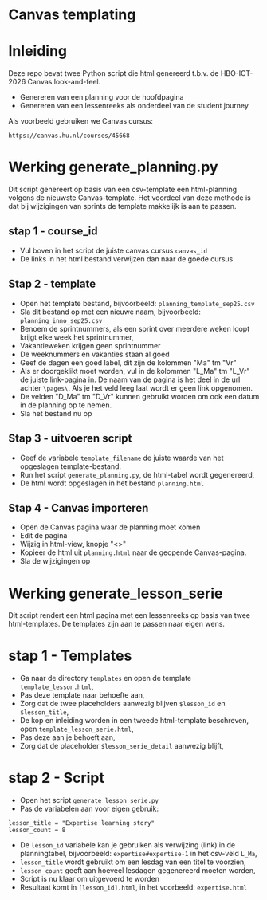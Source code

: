 # Canvas templating
# Inleiding
Deze repo bevat twee Python script die html genereerd t.b.v. de HBO-ICT-2026 Canvas look-and-feel.
- Genereren van een planning voor de hoofdpagina
- Genereren van een lessenreeks als onderdeel van de student journey

Als voorbeeld gebruiken we Canvas cursus:
```
https://canvas.hu.nl/courses/45668
```
# Werking generate_planning.py
Dit script genereert op basis van een csv-template een html-planning volgens de nieuwste Canvas-template. Het voordeel van deze methode is dat bij wijzigingen van sprints de template makkelijk is aan te passen.
## stap 1 - course_id
- Vul boven in het script de juiste canvas cursus `canvas_id`
- De links in het html bestand verwijzen dan naar de goede cursus
## Stap 2 - template
- Open het template bestand, bijvoorbeeld: `planning_template_sep25.csv`
- Sla dit bestand op met een nieuwe naam, bijvoorbeeld: `planning_inno_sep25.csv`
- Benoem de sprintnummers, als een sprint over meerdere weken loopt krijgt elke week het sprintnummer,
- Vakantieweken krijgen geen sprintnummer
- De weeknummers en vakanties staan al goed
- Geef de dagen een goed label, dit zijn de kolommen "Ma" tm "Vr"
- Als er doorgeklikt moet worden, vul in de kolommen "L_Ma" tm "L_Vr" de juiste link-pagina in. De naam van de pagina is het deel in de url achter `\pages\`. Als je het veld leeg laat wordt er geen link opgenomen.
- De velden "D_Ma" tm "D_Vr" kunnen gebruikt worden om ook een datum in de planning op te nemen.
- Sla het bestand nu op
## Stap 3 - uitvoeren script
- Geef de variabele `template_filename` de juiste waarde van het opgeslagen template-bestand.
- Run het script `generate_planning.py`, de html-tabel wordt gegenereerd,
- De html wordt opgeslagen in het bestand `planning.html`
## Stap 4 - Canvas importeren
- Open de Canvas pagina waar de planning moet komen
- Edit de pagina
- Wijzig in html-view, knopje "<>"
- Kopieer de html uit `planning.html` naar de geopende Canvas-pagina.
- Sla de wijzigingen op

# Werking generate_lesson_serie
Dit script rendert een html pagina met een lessenreeks op basis van twee html-templates. De templates zijn aan te passen naar eigen wens. 
# stap 1 - Templates
- Ga naar de directory `templates` en open de template `template_lesson.html`,
- Pas deze template naar behoefte aan,
- Zorg dat de twee placeholders aanwezig blijven `$lesson_id` en `$lesson_title`,
- De kop en inleiding worden in een tweede html-template beschreven, open `template_lesson_serie.html`,
- Pas deze aan je behoeft aan,
- Zorg dat de placeholder `$lesson_serie_detail` aanwezig blijft,
# stap 2 - Script
- Open het script `generate_lesson_serie.py`
- Pas de variabelen aan voor eigen gebruik:
```lession_id = "expertise"
lesson_title = "Expertise learning story"
lesson_count = 8
```
- De `lesson_id` variabele kan je gebruiken als verwijzing (link) in de planningtabel, bijvoorbeeld: `expertise#expertise-1` in het csv-veld `L_Ma`,
- `lesson_title` wordt gebruikt om een lesdag van een titel te voorzien,
- `lesson_count` geeft aan hoeveel lesdagen gegenereerd moeten worden,
- Script is nu klaar om uitgevoerd te worden
- Resultaat komt in `[lesson_id].html`, in het voorbeeld: `expertise.html`

